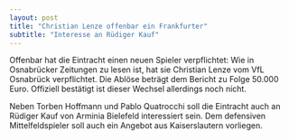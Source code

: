 ```yaml
---
layout: post
title: "Christian Lenze offenbar ein Frankfurter"
subtitle: "Interesse an Rüdiger Kauf"
---
```


Offenbar hat die Eintracht einen neuen Spieler verpflichtet: Wie in Osnabrücker Zeitungen zu lesen ist, hat sie Christian Lenze vom VfL Osnabrück verpflichtet. Die Ablöse beträgt dem Bericht zu Folge 50.000 Euro. Offiziell bestätigt ist dieser Wechsel allerdings noch nicht.

Neben Torben Hoffmann und Pablo Quatrocchi soll die Eintracht auch an Rüdiger Kauf von Arminia Bielefeld interessiert sein. Dem defensiven Mittelfeldspieler soll auch ein Angebot aus Kaiserslautern vorliegen.
